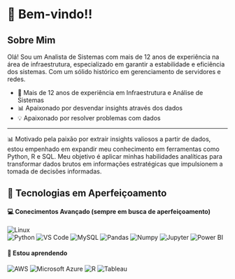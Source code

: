 # 👋 Bem-vindo!!

## Sobre Mim

 Olá! Sou um Analista de Sistemas com mais de 12 anos de experiência na área de infraestrutura, especializado em garantir a estabilidade e eficiência dos sistemas.
 Com um sólido histórico em gerenciamento de servidores e redes. 
 
- 💼 Mais de 12 anos de experiência em Infraestrutura e Análise de Sistemas
- 📊 Apaixonado por desvendar insights através dos dados
- 💡 Apaixonado por resolver problemas com dados
--- 

  📊 Motivado pela paixão por extrair insights valiosos a partir de dados, estou empenhado em expandir meu conhecimento em ferramentas como Python, R e SQL. Meu objetivo é aplicar minhas habilidades analíticas para transformar dados brutos em informações estratégicas que impulsionem a tomada de decisões informadas.

  
## 🚀 Tecnologias em Aperfeiçoamento

 #### 💻 Conecimentos Avançado (sempre em busca de aperfeiçoamento)

 ![Linux](https://img.shields.io/badge/-Linux-black?style=flat-square&logo=Linux)  
 ![Python](https://img.shields.io/badge/-Python-black?style=flat-square&logo=Python)
 ![VS Code](https://img.shields.io/badge/-VS%20Code-black?style=flat-squareflat-square&logo=visual-studio-code)
 ![MySQL](https://img.shields.io/badge/MySQL-00000F?style=flat-squareflat-square&logo=mysql&logoColor=white)
 ![Pandas](https://img.shields.io/badge/-Pandas-black?style=flat-squareflat-square&logo=Pandas)
 ![Numpy](https://img.shields.io/badge/-Numpy-black?style=flat-squareflat-square&logo=Numpy)
 ![Jupyter](https://img.shields.io/badge/-Jupyter-black?style=flat-squareflat-square&logo=Jupyter)
 ![Power BI](https://img.shields.io/badge/-Power%20BI-black?style=flat-square&logo=Power-BI)
 
 #### 🌱 Estou aprendendo  
 ![AWS](https://img.shields.io/badge/-AWS-black?style=flat-square&logo=Amazon-AWS)
 ![Microsoft Azure](https://img.shields.io/badge/-Azure-black?style=flat-square&logo=Microsoft-Azure)
 ![R](https://img.shields.io/badge/-R-black?style=flat-square&logo=R)
 ![Tableau](https://img.shields.io/badge/-Tableau-black?style=flat-square&logo=Tableau)
